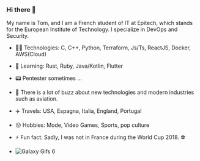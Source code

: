 ### Hi there 👋

My name is Tom, and I am a French student of IT at Epitech, which stands for the European Institute of Technology. I specialize in DevOps and Security.

- 👨‍💻 Technologies: C, C++, Python, Terraform, Js/Ts,  ReactJS, Docker, AWS(Cloud)
- 🌱 Learning: Rust, Ruby, Java/Kotlin, Flutter
- 📟 Pentester sometimes ...


- 💬 There is a lot of buzz about new technologies and modern industries such as aviation.
- ✈️ Travels: USA, Espagna, Italia, England, Portugal
- 😛 Hobbies: Mode, Video Games, Sports, pop culture
- ⚡ Fun fact: Sadly, I was not in France during the World Cup 2018. ⚽

- ![Galaxy Gifs 6](https://www.gifcen.com/wp-content/uploads/2022/06/lofi-gif-3.gif)
